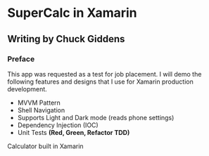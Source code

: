 
# SuperCalc in Xamarin
## Writing by Chuck Giddens

### Preface
This app was requested as a test for job placement.  I will demo the following features and designs that I use for Xamarin production development.

- MVVM Pattern
- Shell Navigation
- Supports Light and Dark mode (reads phone settings)
- Dependency Injection (IOC)
- Unit Tests **(Red, Green, Refactor TDD)**

Calculator built in Xamarin
